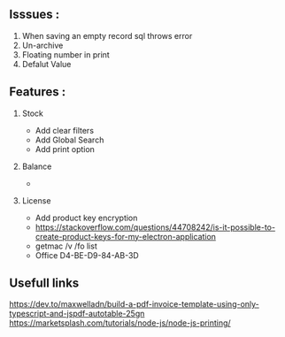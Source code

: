 ## Isssues :

1. When saving an empty record sql throws error
2. Un-archive
3. Floating number in print
4. Defalut Value

## Features :

1. Stock

   - Add clear filters
   - Add Global Search
   - Add print option

2. Balance

   -

3. License
   - Add product key encryption
   - https://stackoverflow.com/questions/44708242/is-it-possible-to-create-product-keys-for-my-electron-application
   - getmac /v /fo list
   - Office D4-BE-D9-84-AB-3D

## Usefull links

https://dev.to/maxwelladn/build-a-pdf-invoice-template-using-only-typescript-and-jspdf-autotable-25gn
https://marketsplash.com/tutorials/node-js/node-js-printing/
